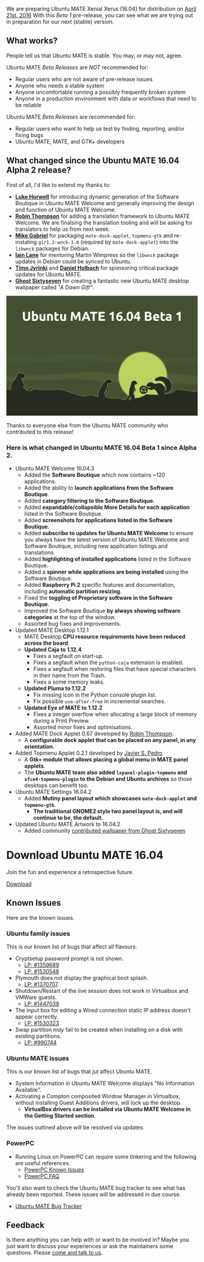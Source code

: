 <!--
.. title: Ubuntu MATE 16.04 Beta 1
.. slug: ubuntu-mate-xenial-beta1
.. date: 2016-02-25 20:00:00 UTC
.. tags: Ubuntu,MATE,Xenial,beta1
.. link:
.. description: Ubuntu MATE 16.04 (Xenial Xerus) LTS Beta 1
.. type: text
.. author: Martin Wimpress
-->

We are preparing Ubuntu MATE Xenial Xerus (16.04) for distribution on
[April 21st, 2016](https://wiki.ubuntu.org/XenialXerus/ReleaseSchedule)
With this *Beta 1* pre-release, you can see what we are trying out in
preparation for our next (stable) version.

## What works?

People tell us that Ubuntu MATE is stable. You may, or may not, agree.

Ubuntu MATE *Beta Releases* are *NOT* recommended for:

  * Regular users who are not aware of pre-release issues
  * Anyone who needs a stable system
  * Anyone uncomfortable running a possibly frequently broken system
  * Anyone in a production environment with data or workflows that need to be reliable

Ubuntu MATE *Beta Releases* are recommended for:

  * Regular users who want to help us test by finding, reporting, and/or fixing bugs
  * Ubuntu MATE, MATE, and GTK+ developers

## What changed since the Ubuntu MATE 16.04 Alpha 2 release?

First of all, I'd like to extend my thanks to:

  * **[Luke Horwell](https://ubuntu-mate.community/users/lah7/)** for introducing dynamic generation of the Software Boutique in Ubuntu MATE Welcome and generally improving the design and function of Ubuntu MATE Welcome.
  * **[Robin Thompson](https://github.com/robint99)** for adding a translation framework to Ubuntu MATE Welcome. We are finalsing the translation tooling and will be asking for translators to help us from next week.
  * **[Mike Gabriel](https://sunweavers.net/blog/)** for packaging `mate-dock-applet`, `topmenu-gtk` and re-instating `gir1.2-wnck-1.0` (required by `mate-dock-applet`) into the `libwnck` packages for Debian.
  * **[Iain Lane](https://launchpad.net/~laney)** for mentoring Martin Wimpress so the `libwnck` package updates in Debian could be synced to Ubuntu.
  * **[Timo Jyrinki](https://launchpad.net/~timo-jyrinki)** and **[Daniel Holbach](https://launchpad.net/~dholbach)** for sponsoring critical package updates for Ubuntu MATE.
  * **[Ghost Sixtyseven](https://www.youtube.com/channel/UCglkWuyZDppWD2BVsyI4r3A)** for creating a fantastic new Ubuntu MATE desktop wallpaper called *"A Dawn Gift"*.

<div align="center">
<img src="/gallery/blog/ubuntu-mate-1604-beta1.png" alt="Ubuntu MATE 16.04 Beta 1" />
</div>

Thanks to everyone else from the Ubuntu MATE community who contributed to this release!

### Here is what changed in Ubuntu MATE 16.04 Beta 1 since Alpha 2.
  
  * Ubuntu MATE Welcome 16.04.3
    * Added the **Software Boutique** which now contains ~120 applications.
    * Added the ability to **launch applications from the Software Boutique**.
    * Added **category filtering to the Software Boutique**.
    * Added **expandable/collapsible More Details for each application** listed in the Software Boutqiue.
    * Added **screenshots for applications listed in the Software Boutique**.
    * Added **subscribe to updates for Ubuntu MATE Welcome** to ensure you always have the latest version of Ubuntu MATE Welcome and Software Boutique, including new application listings and translations.
    * Added **highlighting of installed applications** listed in the Software Boutique.
    * Added a **spinner while applications are being installed** using the Software Boutique.
    * Added **Raspberry Pi 2** specific features and documentation, including **automatic partition resizing**.
    * Fixed the **toggling of Proprietary software in the Software Boutique**.
    * Improved the Software Boutique **by always showing software categories** at the top of the window.
    * Assorted bug fixes and improvements.
  * Updated MATE Desktop 1.12.1
    * MATE Desktop **CPU resource requirements have been reduced across the board**.
    * **Updated Caja to 1.12.4**
      * Fixes a segfault on start-up.
      * Fixes a segfault when the `python-caja` extension is enabled.
      * Fixes a segfault when restoring files that have special characters in their name from the Trash.
      * Fixes a some memory leaks.
    * **Updated Pluma to 1.12.2**
      * Fix missing icon in the Python console plugin list.
      * Fix possible `use-after-free` in incremental searches.
    * **Updated Eye of MATE to 1.12.2**
      * Fixes a integer overflow when allocating a large block of memory during a Print Preview.
      * Assorted minor fixes and optimisations.
  * Added MATE Dock Applet 0.67 developed by [Robin Thompson](https://github.com/robint99).
    * A **configurable dock applet that can be placed on any panel, in any orientation**.
  * Added Topmenu Applet 0.2.1 developed by [Javier S. Pedro](https://javispedro.com/me.html)
    * A **Gtk+ module that allows placing a global menu in MATE panel applets**.
    * The **Ubuntu MATE team also added `lxpanel-plugin-topmenu` and `xfce4-topmenu-plugin` to the Debian and Ubuntu archives** so those desktops can benefit too.
  * Ubuntu MATE Settings 16.04.2
    * Added **Mutiny panel layout which showcases `mate-dock-applet` and `topmenu-gtk`**.
      * **The traditional GNOME2 style two panel layout is, and will continue to be, the default**.
  * Updated Ubuntu MATE Artwork to 16.04.2
    * Added community [contributed wallpaper from Ghost Sixtyseven](https://ubuntu-mate.community/t/wallpaper-a-dawn-gift-xenial-xerus/3925)

<div class="bs-component">
    <div class="jumbotron">
        <h1>Download Ubuntu MATE 16.04</h1>
        <p>Join the fun and experience a retrospective future.</p>
        <a href="/xenial/" class="btn btn-primary btn-lg">Download</a>
        </p>
    </div>
</div>

## Known Issues

Here are the known issues.

### Ubuntu family issues

This is our known list of bugs that affect all flavours.

  * Cryptsetup password prompt is not shown.
    * [LP: #1359689](https://bugs.launchpad.net/bugs/1359689)
    * [LP: #1530548](https://bugs.launchpad.net/bugs/1530548)
  * Plymouth does not display the graphical boot splash.
    * [LP: #1370707](https://bugs.launchpad.net/bugs/1370707).
  * Shutdown/Restart of the live session does not work in Virtualbox and VMWare guests.
    * [LP: #1447038](https://bugs.launchpad.net/bugs/1447038)
  * The input box for editing a Wired connection static IP address doesn't appear correctly.
    * [LP: #1530323](https://bugs.launchpad.net/bugs/1530323)
  * Swap partition *may* fail to be created when installing on a disk with existing partitions.
    * [LP: #990744](https://bugs.launchpad.net/bugs/990744)

### Ubuntu MATE issues

This is our known list of bugs that jut affect Ubuntu MATE.

  * System Information in Ubuntu MATE Welcome displays "No Information Available".
  * Activating a Compton composited Window Manager in Virtualbox, without installing Guest Additions drivers, will lock up the desktop.
    * **VirtualBox drivers can be installed via Ubuntu MATE Welcome in the Getting Started section**.

The issues outlined above will be resolved via updates.

### PowerPC

  * Running Linux on PowerPC can require some tinkering and the following are useful references.
    * [PowerPC Known Issues](https://wiki.ubuntu.com/PowerPCKnownIssues)
    * [PowerPC FAQ](https://wiki.ubuntu.com/PowerPCFAQ)

You'll also want to check the Ubuntu MATE bug tracker to see what has already
been reported. These issues will be addressed in due course.

  * [Ubuntu MATE Bug Tracker](https://bugs.launchpad.net/ubuntu-mate)

## Feedback

Is there anything you can help with or want to be involved in? Maybe you just
want to discuss your experiences or ask the maintainers some questions. Please
[come and talk to us](https://ubuntu-mate.community/).
